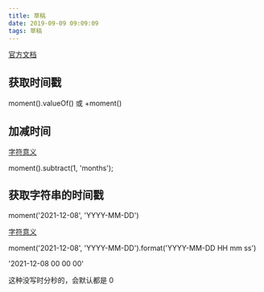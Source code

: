 ```yaml
---
title: 草稿
date: 2019-09-09 09:09:09
tags: 草稿
---
```


[官方文档](https://momentjs.com/docs/#/get-set/date/)

## 获取时间戳

moment().valueOf() 或 +moment()

## 加减时间

[字符意义](https://momentjs.com/docs/#/manipulating/add/)

moment().subtract(1, 'months');

## 获取字符串的时间戳

moment('2021-12-08', 'YYYY-MM-DD')

[字符意义](https://momentjs.com/docs/#/parsing/string-format/)

moment('2021-12-08', 'YYYY-MM-DD').format('YYYY-MM-DD HH mm ss')

'2021-12-08 00 00 00'

这种没写时分秒的，会默认都是 0
